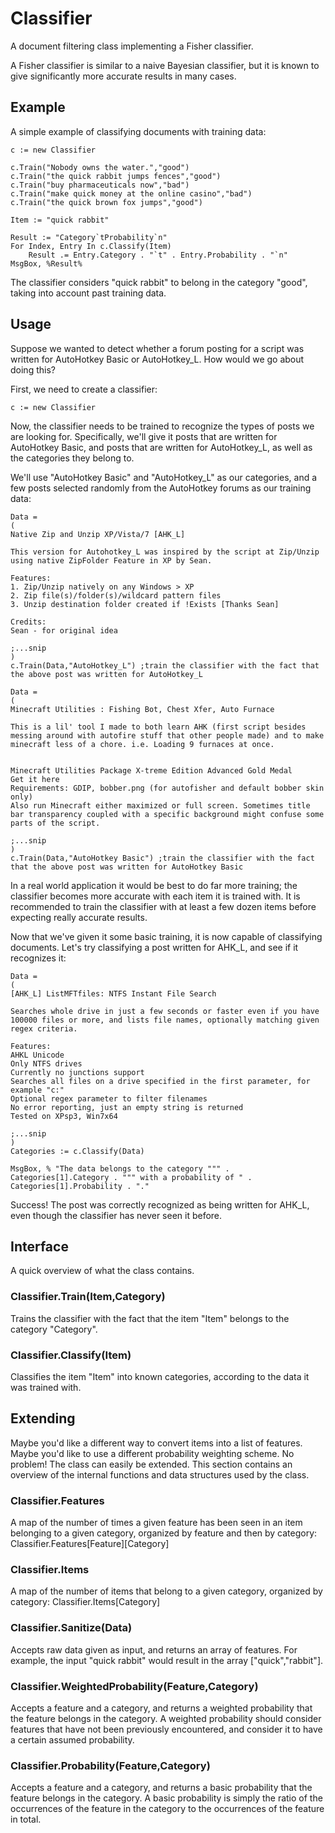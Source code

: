 Classifier
==========
A document filtering class implementing a Fisher classifier.

A Fisher classifier is similar to a naive Bayesian classifier, but it is known to give significantly more accurate results in many cases.

Example
-------

A simple example of classifying documents with training data:

    c := new Classifier
    
    c.Train("Nobody owns the water.","good")
    c.Train("the quick rabbit jumps fences","good")
    c.Train("buy pharmaceuticals now","bad")
    c.Train("make quick money at the online casino","bad")
    c.Train("the quick brown fox jumps","good")
    
    Item := "quick rabbit"
    
    Result := "Category`tProbability`n"
    For Index, Entry In c.Classify(Item)
        Result .= Entry.Category . "`t" . Entry.Probability . "`n"
    MsgBox, %Result%

The classifier considers "quick rabbit" to belong in the category "good", taking into account past training data.

Usage
-----

Suppose we wanted to detect whether a forum posting for a script was written for AutoHotkey Basic or AutoHotkey_L. How would we go about doing this?

First, we need to create a classifier:

    c := new Classifier

Now, the classifier needs to be trained to recognize the types of posts we are looking for. Specifically, we'll give it posts that are written for AutoHotkey Basic, and posts that are written for AutoHotkey_L, as well as the categories they belong to.

We'll use "AutoHotkey Basic" and "AutoHotkey_L" as our categories, and a few posts selected randomly from the AutoHotkey forums as our training data:

    Data = 
    (
    Native Zip and Unzip XP/Vista/7 [AHK_L]
    
    This version for Autohotkey_L was inspired by the script at Zip/Unzip using native ZipFolder Feature in XP by Sean. 
    
    Features: 
    1. Zip/Unzip natively on any Windows > XP 
    2. Zip file(s)/folder(s)/wildcard pattern files 
    3. Unzip destination folder created if !Exists [Thanks Sean] 
    
    Credits: 
    Sean - for original idea 

    ;...snip
    )
    c.Train(Data,"AutoHotkey_L") ;train the classifier with the fact that the above post was written for AutoHotkey_L
    
    Data = 
    (
    Minecraft Utilities : Fishing Bot, Chest Xfer, Auto Furnace
    
    This is a lil' tool I made to both learn AHK (first script besides messing around with autofire stuff that other people made) and to make minecraft less of a chore. i.e. Loading 9 furnaces at once. 
    
    
    Minecraft Utilities Package X-treme Edition Advanced Gold Medal 
    Get it here 
    Requirements: GDIP, bobber.png (for autofisher and default bobber skin only) 
    Also run Minecraft either maximized or full screen. Sometimes title bar transparency coupled with a specific background might confuse some parts of the script. 
    
    ;...snip
    )
    c.Train(Data,"AutoHotkey Basic") ;train the classifier with the fact that the above post was written for AutoHotkey Basic

In a real world application it would be best to do far more training; the classifier becomes more accurate with each item it is trained with. It is recommended to train the classifier with at least a few dozen items before expecting really accurate results.

Now that we've given it some basic training, it is now capable of classifying documents. Let's try classifying a post written for AHK_L, and see if it recognizes it:

    Data = 
    (
    [AHK_L] ListMFTfiles: NTFS Instant File Search
    
    Searches whole drive in just a few seconds or faster even if you have 100000 files or more, and lists file names, optionally matching given regex criteria.
    
    Features:
    AHKL Unicode
    Only NTFS drives
    Currently no junctions support
    Searches all files on a drive specified in the first parameter, for example "c:"
    Optional regex parameter to filter filenames
    No error reporting, just an empty string is returned
    Tested on XPsp3, Win7x64
    
    ;...snip
    )
    Categories := c.Classify(Data)
    
    MsgBox, % "The data belongs to the category """ . Categories[1].Category . """ with a probability of " . Categories[1].Probability . "."

Success! The post was correctly recognized as being written for AHK_L, even though the classifier has never seen it before.

Interface
---------

A quick overview of what the class contains.

### Classifier.Train(Item,Category)

Trains the classifier with the fact that the item "Item" belongs to the category "Category".

### Classifier.Classify(Item)

Classifies the item "Item" into known categories, according to the data it was trained with.

Extending
---------

Maybe you'd like a different way to convert items into a list of features. Maybe you'd like to use a different probability weighting scheme. No problem! The class can easily be extended. This section contains an overview of the internal functions and data structures used by the class.

### Classifier.Features

A map of the number of times a given feature has been seen in an item belonging to a given category, organized by feature and then by category: Classifier.Features[Feature][Category]

### Classifier.Items

A map of the number of items that belong to a given category, organized by category: Classifier.Items[Category]

### Classifier.Sanitize(Data)

Accepts raw data given as input, and returns an array of features. For example, the input "quick rabbit" would result in the array ["quick","rabbit"].

### Classifier.WeightedProbability(Feature,Category)

Accepts a feature and a category, and returns a weighted probability that the feature belongs in the category. A weighted probability should consider features that have not been previously encountered, and consider it to have a certain assumed probability.

### Classifier.Probability(Feature,Category)

Accepts a feature and a category, and returns a basic probability that the feature belongs in the category. A basic probability is simply the ratio of the occurrences of the feature in the category to the occurrences of the feature in total.